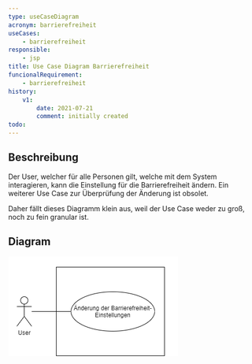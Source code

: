 ```yaml
---
type: useCaseDiagram
acronym: barrierefreiheit
useCases:
    - barrierefreiheit
responsible: 
    - jsp
title: Use Case Diagram Barrierefreiheit
funcionalRequirement: 
    - barrierefreiheit
history:
    v1:
        date: 2021-07-21
        comment: initially created
todo: 
---
```


## Beschreibung

Der User, welcher für alle Personen gilt, welche mit dem System interagieren, kann die Einstellung für die Barrierefreiheit ändern. Ein weiterer Use Case zur Überprüfung der Änderung ist obsolet.

Daher fällt dieses Diagramm klein aus, weil der Use Case weder zu groß, noch zu fein granular ist.

## Diagram

![darkmode](./diagrams/useCaseBarrierefreiheit.png)


